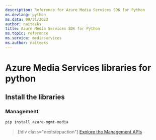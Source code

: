 ```yaml
---
description: Reference for Azure Media Services SDK for Python
ms.devlang: python
ms.data: 09/21/2022
author: naiteeks
title: Azure Media Services SDK for Python
ms.topic: reference
ms.service: mediaservices
ms.author: naiteeks
---
```

# Azure Media Services libraries for python

## Install the libraries


### Management

```bash
pip install azure-mgmt-media
```
> [!div class="nextstepaction"]
> [Explore the Management APIs](/python/api/overview/azure/mediaservices/management)
